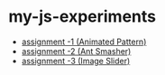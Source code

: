 # my-js-experiments

* [assignment -1 (Animated Pattern)](https://polymorpher01.github.io/my-js-experiments/ast-1/)
* [assignment -2 (Ant Smasher)](https://polymorpher01.github.io/my-js-experiments/ast-2/)
* [assignment -3 (Image Slider)](https://polymorpher01.github.io/my-js-experiments/ast-3/)
